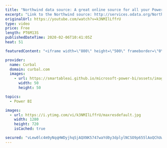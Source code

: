 ```yaml
---
title: "Northwind data source: A great online source for all your Power BI demos/ tests"
excerpt: "Link to the Northwind source: http://services.odata.org/Northwind/Northwind.svc/  Looking for the download file? Go to our Download Center: https://curbal.com/donwload-center and get download #25 in the community downloads folder.  A configurable power bi calendar template: https://www.youtube.com/watch?v=-tg0m-WT1xE"
originalUrl: https://youtube.com/watch?v=k3NMIlLffrU
type: video
price: Free
length: PT6M13S
publishedDateTime: 2020-02-06T10:41:05Z
heat: 51

featuredContent: "<iframe width=\"800\" height=\"500\" frameborder=\"0\" src=\"https://www.youtube.com/embed/k3NMIlLffrU\" allow=\"accelerometer; autoplay; encrypted-media; gyroscope; picture-in-picture\" allowfullscreen></iframe>"

provider:
  name: Curbal
  domain: curbal.com
  images:
    - url: https://smartableai.github.io/microsoft-power-bi/assets/images/organizations/curbal.com-50x50.jpg
      width: 50
      height: 50

topics:
  - Power BI

images:
  - url: https://i.ytimg.com/vi/k3NMIlLffrU/maxresdefault.jpg
    width: 1280
    height: 720
    isCached: true

secured: "vLew0lc4m9yNqqHWDyjhqSjAQXNK5747waYd0y3dplylNCSO9p655lAoQChUwjzspgXHQg2rm34YW8O5tDxxBsMuhozZSBTE+xLY6iaaruCMN6GpIhw/Y6Swgy8YaMow8JplxMnyjtsTqo+WN2dbf2SLiCtSfX5Z/Q2RGJXJbc+offo98mAzQHZthyNxlXQmLW40OwqU/A9fgN476dmQsNNVHDzajU2sApyLGRpgcw6xEjrftQuK1SvcOnImRN+eB26SM2vQGqL3gtczTy5lGwuKk9u2kHr9wPY5jgn4LQKUw/m21WiAIyzQJ6cYjjwO3hjvacAqXuPaQd4xMaS6XoLRQFWk/J7PpBZLbhwA+FuRv4q0zz0DNpYd4A/ZpIbjnnsqh+Eo2yVAcFzWsOcZ68agf+XcxJ7IYNb75epJksU=;oujoqyvI/0FvmfCkYBrv3A=="
---
```


